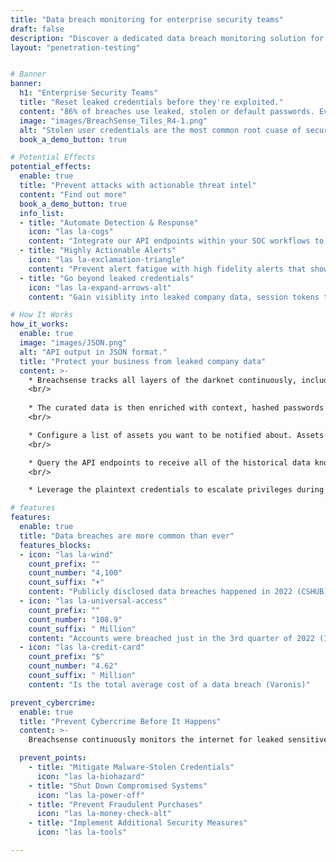 ```yaml
---
title: "Data breach monitoring for enterprise security teams"
draft: false
description: "Discover a dedicated data breach monitoring solution for enterprise secops to monitor for and prevent cyberattacks."
layout: "penetration-testing"


# Banner
banner:
  h1: "Enterprise Security Teams" 
  title: "Reset leaked credentials before they're exploited."
  content: "86% of breaches use leaked, stolen or default passwords. Even the playing field by giving your SecOps team visibility into the same data that cybercriminals use to gain initial access to their victims."
  image: "images/BreachSense_Tiles_R4-1.png"
  alt: "Stolen user credentials are the most common root cuase of security breaches."
  book_a_demo_button: true

# Potential Effects
potential_effects:
  enable: true
  title: "Prevent attacks with actionable threat intel"
  content: "Find out more"
  book_a_demo_button: true
  info_list:
  - title: "Automate Detection & Response"
    icon: "las la-cogs"
    content: "Integrate our API endpoints within your SOC workflows to automatically reset compromised employee and customer credentials."
  - title: "Highly Actionable Alerts"
    icon: "las la-exclamation-triangle"
    content: "Prevent alert fatigue with high fidelity alerts that shows every instance or application where a leaked credential was used."
  - title: "Go beyond leaked credentials"
    icon: "las la-expand-arrows-alt"
    content: "Gain visiblity into leaked company data, session tokens that bypass 2FA, 3rd party breaches and even upcoming attacks."

# How It Works
how_it_works:
  enable: true
  image: "images/JSON.png"
  alt: "API output in JSON format."
  title: "Protect your business from leaked company data"
  content: >-
    * Breachsense tracks all layers of the darknet continuously, including Tor websites, private IRC and Telegram channels, ransomware threat actors, cybercrime communities and forums, and more.
    <br/>
 
    * The curated data is then enriched with context, hashed passwords are cracked to plaintext and multiple search paths are indexed.
    <br/> 

    * Configure a list of assets you want to be notified about. Assets can be email addresses, domain names, IP addresses or hardware IDs. Notifications are sent via web hook or email.
    <br/> 

    * Query the API endpoints to receive all of the historical data known about a given asset. 
    <br/> 

    * Leverage the plaintext credentials to escalate privileges during engagements.

# features
features:
  enable: true
  title: "Data breaches are more common than ever"
  features_blocks:
  - icon: "las la-wind"
    count_prefix: ""
    count_number: "4,100"
    count_suffix: "+"
    content: "Publicly disclosed data breaches happened in 2022 (CSHUB)"
  - icon: "las la-universal-access"
    count_prefix: ""
    count_number: "108.9"
    count_suffix: " Million"
    content: "Accounts were breached just in the 3rd quarter of 2022 (Infosecurity Magazine)"
  - icon: "las la-credit-card"
    count_prefix: "$"
    count_number: "4.62"
    count_suffix: " Million"
    content: "Is the total average cost of a data breach (Varonis)"

prevent_cybercrime:
  enable: true
  title: "Prevent Cybercrime Before It Happens"
  content: >-
    Breachsense continuously monitors the internet for leaked sensitive company data such as account credentials, employee details, leaked company records, session tokens, 3rd party data leaks, and more. When relevant information is identified, we notify your security team, enabling you to mitigate the risk immediately.

  prevent_points:
    - title: "Mitigate Malware-Stolen Credentials"
      icon: "las la-biohazard"
    - title: "Shut Down Compromised Systems"
      icon: "las la-power-off"
    - title: "Prevent Fraudulent Purchases"
      icon: "las la-money-check-alt"
    - title: "Implement Additional Security Measures"
      icon: "las la-tools"

---
```

